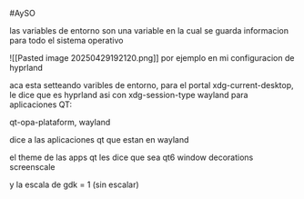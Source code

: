 #AySO 

las variables de entorno son una variable en la cual se guarda informacion para todo el sistema operativo

![[Pasted image 20250429192120.png]]
por ejemplo en mi configuracion de hyprland

aca esta setteando varibles de entorno, para el portal xdg-current-desktop, le dice que es hyprland
asi con xdg-session-type wayland
para aplicaciones QT:

qt-opa-plataform, wayland

dice a las aplicaciones qt que estan en wayland

el theme de las apps qt les dice que sea qt6
window decorations
screenscale

y la escala de gdk = 1 (sin escalar)
